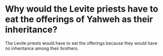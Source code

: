 # Why would the Levite priests have to eat the offerings of Yahweh as their inheritance?

The Levite priests would have to eat the offerings because they would have no inheritance among their brothers.
